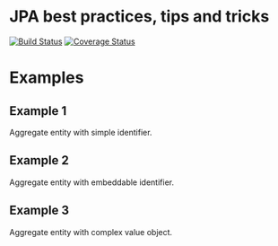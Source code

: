 # JPA best practices, tips and tricks

[![Build Status](https://travis-ci.org/mkuthan/design-jpa.png)](https://travis-ci.org/mkuthan/design-jpa) [![Coverage Status](https://coveralls.io/repos/mkuthan/design-jpa/badge.png)](https://coveralls.io/r/mkuthan/design-jpa)

Examples
========

Example 1
---------

Aggregate entity with simple identifier.

Example 2
---------

Aggregate entity with embeddable identifier. 


Example 3
---------

Aggregate entity with complex value object. 

